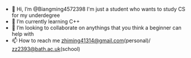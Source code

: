 - 👋 Hi, I’m @Biangming4572398
  I'm just a student who wants to study CS for my underdegree 
- 🌱 I’m currently learning C++
- 💞️ I’m looking to collaborate on anythings that you think a beginner can help with
- 📫 How to reach me zhiming41314@gmail.com(personal)/ zz2393@bath.ac.uk(school)
<!---
Biangming4572398/Biangming4572398 is a ✨ special ✨ repository because its `README.md` (this file) appears on your GitHub profile.
You can click the Preview link to take a look at your changes.
--->
